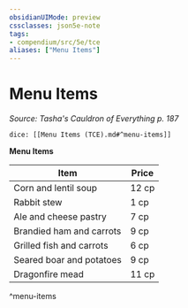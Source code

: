 ```yaml
---
obsidianUIMode: preview
cssclasses: json5e-note
tags:
- compendium/src/5e/tce
aliases: ["Menu Items"]
---
```

# Menu Items
*Source: Tasha's Cauldron of Everything p. 187* 

`dice: [[Menu Items (TCE).md#^menu-items]]`

**Menu Items**

| Item | Price |
|------|-------|
| Corn and lentil soup | 12 cp |
| Rabbit stew | 1 cp |
| Ale and cheese pastry | 7 cp |
| Brandied ham and carrots | 9 cp |
| Grilled fish and carrots | 6 cp |
| Seared boar and potatoes | 9 cp |
| Dragonfire mead | 11 cp |
^menu-items